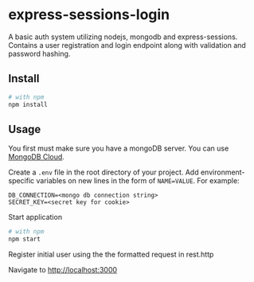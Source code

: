 # express-sessions-login

A basic auth system utilizing nodejs, mongodb and express-sessions. Contains a user registration and login endpoint along with validation and password hashing.

## Install

```bash
# with npm
npm install

```

## Usage

You first must make sure you have a mongoDB server. You can use [MongoDB Cloud](https://www.mongodb.com/cloud).

Create a `.env` file in the root directory of your project. Add
environment-specific variables on new lines in the form of `NAME=VALUE`.
For example:

```dosini
DB_CONNECTION=<mongo db connection string>
SECRET_KEY=<secret key for cookie>
```

Start application

```bash
# with npm
npm start

```

Register initial user using the the formatted request in rest.http

Navigate to [http://localhost:3000](http://localhost:3000)


